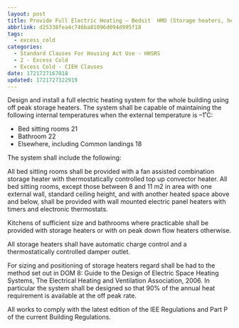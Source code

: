```yaml
---
layout: post
title: Provide Full Electric Heating – Bedsit  HMO (Storage heaters, heating only)
abbrlink: d25338fea4c746ba81096d094d995f18
tags:
  - excess_cold
categories:
  - Standard Clauses For Housing Act Use - HHSRS
  - 2 - Excess Cold
  - Excess Cold - CIEH Clauses
date: 1721727167018
updated: 1721727322919
---
```


Design and install a full electric heating system for the whole building using off peak storage heaters. The system shall be capable of maintaining the following internal temperatures when the external temperature is –1˚C:

- Bed sitting rooms 21
- Bathroom 22
- Elsewhere, including Common landings 18

The system shall include the following:

All bed sitting rooms shall be provided with a fan assisted combination storage heater with thermostatically controlled top up convector heater. All bed sitting rooms, except those between 8 and 11 m2 in area with one external wall, standard ceiling height, and with another heated space above and below, shall be provided with wall mounted electric panel heaters with timers and electronic thermostats.

Kitchens of sufficient size and bathrooms where practicable shall be provided with storage heaters or with on peak down flow heaters otherwise.

All storage heaters shall have automatic charge control and a thermostatically controlled damper outlet.

For sizing and positioning of storage heaters regard shall be had to the method set out in DOM 8: Guide to the Design of Electric Space Heating Systems, The Electrical Heating and Ventilation Association, 2006. In particular the system shall be designed so that 90% of the annual heat requirement is available at the off peak rate.

All works to comply with the latest edition of the IEE Regulations and Part P of the current Building Regulations.

